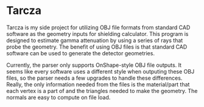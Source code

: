 # Tarcza

Tarcza is my side project for utilizing OBJ file formats from standard CAD software as the geometry inputs for shielding calculator. This program is designed to estimate gamma attenuation by using a series of rays that probe the geometry. The benefit of using OBJ files is that standard CAD software can be used to generate the detector geometries.

Currently, the parser only supports OnShape-style OBJ file outputs. It seems like every software uses a different style when outputing these OBJ files, so the parser needs a few upgrades to handle these differences. Really, the only information needed from the files is the material/part that each vertex is a part of and the triangles needed to make the geometry. The normals are easy to compute on file load.
